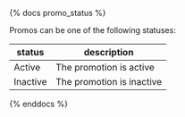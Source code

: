 {% docs promo_status %}

Promos can be one of the following statuses:

| status         | description                   |
|----------------|-------------------------------|
| Active         | The promotion is active       |
| Inactive       | The promotion is inactive     |


{% enddocs %}